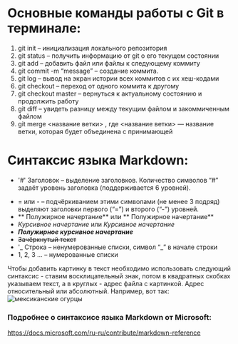 # Основные команды работы с Git в терминале:

1. git init – инициализация локального репозитория
2. git status – получить информацию от git о его текущем состоянии
3. git add – добавить файл или файлы к следующему коммиту
4. git commit -m “message” – создание коммита.
5. git log – вывод на экран истории всех коммитов с их хеш-кодами
6. git checkout – переход от одного коммита к другому
7. git checkout master – вернуться к актуальному состоянию и продолжить работу
8. git diff – увидеть разницу между текущим файлом и закоммиченным файлом
9. git merge <название ветки> , где <название ветки> — название ветки, которая будет объединена с принимающей

# Синтаксис языка Markdown:

- '#' Заголовок – выделение заголовков. Количество символов “#” задаёт уровень заголовка (поддерживается 6 уровней).

* = или - – подчёркиванием этими символами (не менее 3 подряд) выделяют заголовки первого
  (“=”) и второго (“-”) уровней.
* ** Полужирное начертание** или ** Полужирное начертание**
* _Курсивное начертание_ или _Курсивное начертание_
* **_Полужирное курсивное начертание_**
* ~~Зачёркнутый текст~~
* '_ Строка – ненумерованные списки, символ “_” в начале строки
* 1, 2, 3 … – нумерованные списки

Чтобы добавить картинку в текст необходимо использовать следующий синтаксис - ставим восклицательный знак, потом в квадратных скобках указываем текст, а в круглых - адрес файла с картинкой. Адрес относительный или абсолютный. Например, вот так: ![мексиканские огурцы](https://mcmag.ru/wp-content/uploads/2020/08/pejsli-%E2%80%94-istoriya-%C2%ABogurechnogo%C2%BB-uzora-01-mcmag.ru_-1.jpg)

### Подробнее о синтаксисе языка Markdown от Microsoft:

https://docs.microsoft.com/ru-ru/contribute/markdown-reference
